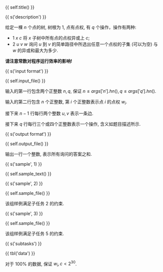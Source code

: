 {{ self.title() }}

{{ s('description') }}

给定一棵 $n$ 个点的树, 树根为 $1$, 点有点权, 有 $q$ 个操作，操作有两种:

- $1~x~c$ 将 $x$ 子树中所有点的点权异或上 $c$;
- $2~u~v~w$ 询问 $u$ 到 $v$ 的简单路径中所选出任意一个点权的子集 (可以为空) 与 $w$ 的异或和最大为多少.

**请注意常数对程序运行效率的影响!**

{{ s('input format') }}

{{ self.input_file() }}

输入的第一行包含两个正整数 $n, q$, 保证 $n \le {{ args['n'].hn() }}, q \le {{ args['q'].hn() }}$.

输入的第二行包含 $n$ 个正整数, 第 $i$ 个正整数表示点 $i$ 的点权 $w_i$.

接下来 $n - 1$ 行每行两个整数 $u, v$ 表示一条边.

接下来 $q$ 行每行三个或四个正整数表示一个操作, 含义如题目描述所示.

{{ s('output format') }}

{{ self.output_file() }}

输出一行一个整数, 表示所有询问的答案之和.

{{ s('sample', 1) }}

{{ self.sample_text() }}

{{ s('sample', 2) }}

{{ self.sample_file() }}

该组样例满足子任务 2 的约束.

{{ s('sample', 3) }}

{{ self.sample_file() }}

该组样例满足子任务 5 的约束.

{{ s('subtasks') }}

{{ tbl('data') }}

对于 $100 \%$ 的数据, 保证 $w_i, c < 2 ^ {30}$.